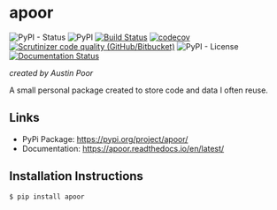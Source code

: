 # apoor

![PyPI - Status](https://img.shields.io/pypi/status/apoor)
![PyPI](https://img.shields.io/pypi/v/apoor)
[![Build Status](https://travis-ci.org/a-poor/apoor.svg?branch=master)](https://travis-ci.org/a-poor/apoor) 
[![codecov](https://codecov.io/gh/a-poor/apoor/branch/master/graph/badge.svg)](https://codecov.io/gh/a-poor/apoor)
[![Scrutinizer code quality (GitHub/Bitbucket)](https://img.shields.io/scrutinizer/quality/g/a-poor/apoor/master)](https://scrutinizer-ci.com/g/a-poor/apoor/?branch=master)
![PyPI - License](https://img.shields.io/pypi/l/apoor)
[![Documentation Status](https://readthedocs.org/projects/apoor/badge/?version=latest)](https://apoor.readthedocs.io/en/latest/?badge=latest)


_created by Austin Poor_

A small personal package created to store code and data I often reuse.

## Links

* PyPi Package: https://pypi.org/project/apoor/
* Documentation: https://apoor.readthedocs.io/en/latest/

## Installation Instructions

```bash
$ pip install apoor
```
